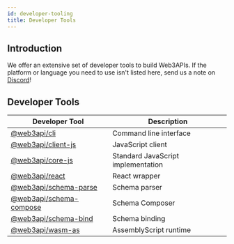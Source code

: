 ```yaml
---
id: developer-tooling
title: Developer Tools
---
```


## **Introduction**

We offer an extensive set of developer tools to build Web3APIs. If the platform or language you need to use isn't listed here, send us a note on [Discord](https://discord.com/invite/Z5m88a5qWu)!

## **Developer Tools**

| Developer Tool                                                                   | Description                        |
| -------------------------------------------------------------------------------- | ---------------------------------- |
| [@web3api/cli](https://www.npmjs.com/package/@web3api/cli)                       | Command line interface             |
| [@web3api/client-js](https://www.npmjs.com/package/@web3api/client-js)           | JavaScript client                  |
| [@web3api/core-js](https://www.npmjs.com/package/@web3api/core-js)               | Standard JavaScript implementation |
| [@web3api/react](https://www.npmjs.com/package/@web3api/react)                   | React wrapper                      |
| [@web3api/schema-parse](https://www.npmjs.com/package/@web3api/schema-parse)     | Schema parser                      |
| [@web3api/schema-compose](https://www.npmjs.com/package/@web3api/schema-compose) | Schema Composer                    |
| [@web3api/schema-bind](https://www.npmjs.com/package/@web3api/schema-bind)       | Schema binding                     |
| [@web3api/wasm-as](https://www.npmjs.com/package/@web3api/wasm-as)               | AssemblyScript runtime             |
